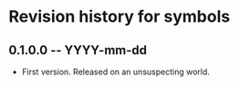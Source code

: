 # Revision history for symbols

## 0.1.0.0 -- YYYY-mm-dd

* First version. Released on an unsuspecting world.
